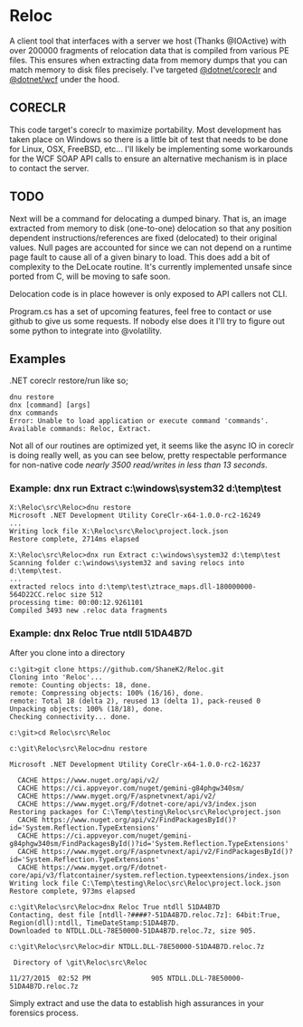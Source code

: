 # Reloc
A client tool that interfaces with a server we host (Thanks @IOActive) with over 200000 fragments of relocation data
that is compiled from various PE files.  This ensures when extracting data from memory dumps that you can match memory to 
disk files precisely. I've targeted [@dotnet/coreclr](https://github.com/dotnet/coreclr) and [@dotnet/wcf](https://github.com/dotnet/wcf) under the hood.

## CORECLR
This code target's coreclr to maximize portability.  Most development has 
taken place on Windows so there is a little bit of test that needs to be
done for Linux, OSX, FreeBSD, etc...  I'll likely be implementing some
workarounds for the WCF SOAP API calls to ensure an alternative mechanism
is in place to contact the server.

## TODO
Next will be a command for delocating a dumped binary.  That is, an image
extracted from memory to disk (one-to-one) delocation so that any position
dependent instructions/references are fixed (delocated) to their original
values.  Null pages are accounted for since we can not depend on a runtime
page fault to cause all of a given binary to load.  This does add a bit of 
complexity to the DeLocate routine.  It's currently implemented unsafe since
ported from C, will be moving to safe soon. 

Delocation code is in place however is only exposed to API callers not CLI.

Program.cs has a set of upcoming features, feel free to contact or use 
github to give us some requests.  If nobody else does it I'll try to figure
out some python to integrate into @volatility.

## Examples
.NET coreclr restore/run like so;
```
dnu restore
dnx [command] [args]
dnx commands
Error: Unable to load application or execute command 'commands'. Available commands: Reloc, Extract.
```
Not all of our routines are optimized yet, it seems like the async IO in coreclr
is doing really well, as you can see below, pretty
respectable performance for non-native code _nearly 3500 read/writes in less
than 13 seconds_. 

### Example: **dnx run Extract c:\windows\system32 d:\temp\test**
```
X:\Reloc\src\Reloc>dnu restore
Microsoft .NET Development Utility CoreClr-x64-1.0.0-rc2-16249
...
Writing lock file X:\Reloc\src\Reloc\project.lock.json
Restore complete, 2714ms elapsed

X:\Reloc\src\Reloc>dnx run Extract c:\windows\system32 d:\temp\test
Scanning folder c:\windows\system32 and saving relocs into d:\temp\test.
...
extracted relocs into d:\temp\test\ztrace_maps.dll-180000000-564D22CC.reloc size 512
processing time: 00:00:12.9261101
Compiled 3493 new .reloc data fragments
```

### Example: **dnx Reloc True ntdll 51DA4B7D**
After you clone into a directory

```
c:\git>git clone https://github.com/ShaneK2/Reloc.git
Cloning into 'Reloc'...
remote: Counting objects: 18, done.
remote: Compressing objects: 100% (16/16), done.
remote: Total 18 (delta 2), reused 13 (delta 1), pack-reused 0
Unpacking objects: 100% (18/18), done.
Checking connectivity... done.

c:\git>cd Reloc\src\Reloc

c:\git\Reloc\src\Reloc>dnu restore

Microsoft .NET Development Utility CoreClr-x64-1.0.0-rc2-16237

  CACHE https://www.nuget.org/api/v2/
  CACHE https://ci.appveyor.com/nuget/gemini-g84phgw340sm/
  CACHE https://www.myget.org/F/aspnetvnext/api/v2/
  CACHE https://www.myget.org/F/dotnet-core/api/v3/index.json
Restoring packages for C:\Temp\testing\Reloc\src\Reloc\project.json
  CACHE https://www.nuget.org/api/v2/FindPackagesById()?id='System.Reflection.TypeExtensions'
  CACHE https://ci.appveyor.com/nuget/gemini-g84phgw340sm/FindPackagesById()?id='System.Reflection.TypeExtensions'
  CACHE https://www.myget.org/F/aspnetvnext/api/v2/FindPackagesById()?id='System.Reflection.TypeExtensions'
  CACHE https://www.myget.org/F/dotnet-core/api/v3/flatcontainer/system.reflection.typeextensions/index.json
Writing lock file C:\Temp\testing\Reloc\src\Reloc\project.lock.json
Restore complete, 973ms elapsed

c:\git\Reloc\src\Reloc>dnx Reloc True ntdll 51DA4B7D
Contacting, dest file [ntdll-?####?-51DA4B7D.reloc.7z]: 64bit:True, Region(dll):ntdll, TimeDateStamp:51DA4B7D.
Downloaded to NTDLL.DLL-78E50000-51DA4B7D.reloc.7z, size 905.

c:\git\Reloc\src\Reloc>dir NTDLL.DLL-78E50000-51DA4B7D.reloc.7z
 
 Directory of \git\Reloc\src\Reloc

11/27/2015  02:52 PM               905 NTDLL.DLL-78E50000-51DA4B7D.reloc.7z
```

Simply extract and use the data to establish high assurances in your forensics
process.

